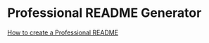 # Professional README Generator


[How to create a Professional README](https://coding-boot-camp.github.io/full-stack/github/professional-readme-guide)